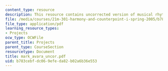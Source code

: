 ```yaml
---
content_type: resource
description: This resource contains uncorrected version of musical rhythm.
file: /media/courses/21m-301-harmony-and-counterpoint-i-spring-2005/b783cebfdc069efeda82b02a6b36e553_mark_avara_uncor.pdf
file_type: application/pdf
learning_resource_types:
- Projects
ocw_type: OCWFile
parent_title: Projects
parent_type: CourseSection
resourcetype: Document
title: mark_avara_uncor.pdf
uid: b783cebf-dc06-9efe-da82-b02a6b36e553
---
```


